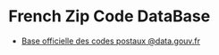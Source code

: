 # French Zip Code DataBase

* [Base officielle des codes postaux @data.gouv.fr](https://www.data.gouv.fr/fr/datasets/base-officielle-des-codes-postaux)
